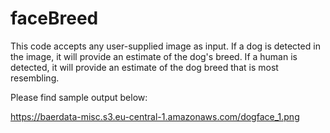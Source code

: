 # faceBreed

This code accepts any user-supplied image as input. If a dog is detected in the image, it will provide an estimate of the dog's breed. If a human is detected, it will provide an estimate of the dog breed that is most resembling.

Please find sample output below:

https://baerdata-misc.s3.eu-central-1.amazonaws.com/dogface_1.png

